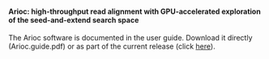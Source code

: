 #### Arioc:  high-throughput read alignment with GPU-accelerated exploration of the seed-and-extend search space

The Arioc software is documented in the user guide.  Download it directly (Arioc.guide.pdf) or as part of the current release (click [here](https://github.com/RWilton/Arioc/releases "Arioc releases")).
